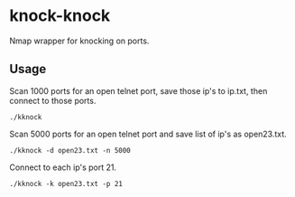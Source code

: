 # knock-knock

Nmap wrapper for knocking on ports.

## Usage

Scan 1000 ports for an open telnet port, save those ip's to ip.txt, then connect to those ports.
```
./kknock
```
Scan 5000 ports for an open telnet port and save list of ip's as open23.txt.
```
./kknock -d open23.txt -n 5000
```
Connect to each ip's port 21.
```
./kknock -k open23.txt -p 21
```
